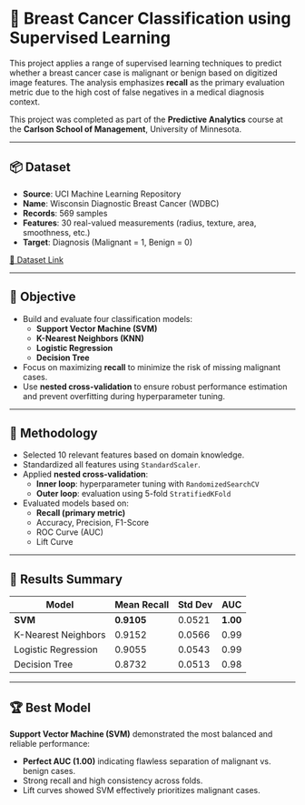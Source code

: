 # 🧬 Breast Cancer Classification using Supervised Learning

This project applies a range of supervised learning techniques to predict whether a breast cancer case is malignant or benign based on digitized image features. The analysis emphasizes **recall** as the primary evaluation metric due to the high cost of false negatives in a medical diagnosis context.

This project was completed as part of the **Predictive Analytics** course at the **Carlson School of Management**, University of Minnesota.

---

## 📦 Dataset

- **Source**: UCI Machine Learning Repository  
- **Name**: Wisconsin Diagnostic Breast Cancer (WDBC)  
- **Records**: 569 samples  
- **Features**: 30 real-valued measurements (radius, texture, area, smoothness, etc.)  
- **Target**: Diagnosis (Malignant = 1, Benign = 0)

[🔗 Dataset Link](https://archive.ics.uci.edu/ml/datasets/Breast+Cancer+Wisconsin+(Diagnostic))

---

## 🎯 Objective

- Build and evaluate four classification models:
  - **Support Vector Machine (SVM)**
  - **K-Nearest Neighbors (KNN)**
  - **Logistic Regression**
  - **Decision Tree**
- Focus on maximizing **recall** to minimize the risk of missing malignant cases.
- Use **nested cross-validation** to ensure robust performance estimation and prevent overfitting during hyperparameter tuning.

---

## 🧠 Methodology

- Selected 10 relevant features based on domain knowledge.
- Standardized all features using `StandardScaler`.
- Applied **nested cross-validation**:
  - **Inner loop**: hyperparameter tuning with `RandomizedSearchCV`
  - **Outer loop**: evaluation using 5-fold `StratifiedKFold`
- Evaluated models based on:
  - **Recall (primary metric)**
  - Accuracy, Precision, F1-Score
  - ROC Curve (AUC)
  - Lift Curve

---

## 🧪 Results Summary

| Model              | Mean Recall | Std Dev | AUC   |
|--------------------|-------------|---------|-------|
| **SVM**            | **0.9105**  | 0.0521  | **1.00** |
| K-Nearest Neighbors| 0.9152      | 0.0566  | 0.99  |
| Logistic Regression| 0.9055      | 0.0543  | 0.99  |
| Decision Tree      | 0.8732      | 0.0513  | 0.98  |

---

## 🏆 Best Model

**Support Vector Machine (SVM)** demonstrated the most balanced and reliable performance:
- **Perfect AUC (1.00)** indicating flawless separation of malignant vs. benign cases.
- Strong recall and high consistency across folds.
- Lift curves showed SVM effectively prioritizes malignant cases.

